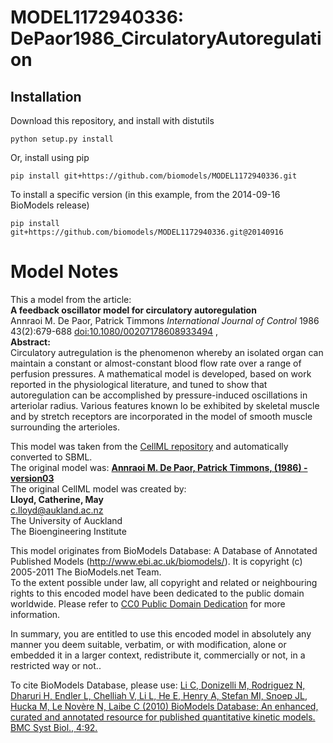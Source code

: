 # MODEL1172940336: DePaor1986_CirculatoryAutoregulation

## Installation

Download this repository, and install with distutils

`python setup.py install`

Or, install using pip

`pip install git+https://github.com/biomodels/MODEL1172940336.git`

To install a specific version (in this example, from the 2014-09-16 BioModels release)

`pip install git+https://github.com/biomodels/MODEL1172940336.git@20140916`


# Model Notes


This a model from the article:  
**A feedback oscillator model for circulatory autoregulation**   
Annraoi M. De Paor, Patrick Timmons _International Journal of Control_ 1986
43(2):679-688
[doi:10.1080/00207178608933494](http://dx.doi.org/10.1080/00207178608933494 )
,  
**Abstract:**   
Circulatory autregulation is the phenomenon whereby an isolated organ can
maintain a constant or almost-constant blood flow rate over a range of
perfusion pressures. A mathematical model is developed, based on work reported
in the physiological literature, and tuned to show that autoregulation can be
accomplished by pressure-induced oscillations in arteriolar radius. Various
features known lo be exhibited by skeletal muscle and by stretch receptors are
incorporated in the model of smooth muscle surrounding the arterioles.

This model was taken from the [CellML
repository](http://www.cellml.org/models) and automatically converted to SBML.  
The original model was: [ **Annraoi M. De Paor, Patrick Timmons, (1986) -
version03** ](http://www.cellml.org/models/depaor_timmons_1986_version03)  
The original CellML model was created by:  
**Lloyd, Catherine, May**   
c.lloyd@aukland.ac.nz  
The University of Auckland  
The Bioengineering Institute  

This model originates from BioModels Database: A Database of Annotated
Published Models (http://www.ebi.ac.uk/biomodels/). It is copyright (c)
2005-2011 The BioModels.net Team.  
To the extent possible under law, all copyright and related or neighbouring
rights to this encoded model have been dedicated to the public domain
worldwide. Please refer to [CC0 Public Domain
Dedication](http://creativecommons.org/publicdomain/zero/1.0/) for more
information.

In summary, you are entitled to use this encoded model in absolutely any
manner you deem suitable, verbatim, or with modification, alone or embedded it
in a larger context, redistribute it, commercially or not, in a restricted way
or not..  
  
To cite BioModels Database, please use: [Li C, Donizelli M, Rodriguez N,
Dharuri H, Endler L, Chelliah V, Li L, He E, Henry A, Stefan MI, Snoep JL,
Hucka M, Le Novère N, Laibe C (2010) BioModels Database: An enhanced, curated
and annotated resource for published quantitative kinetic models. BMC Syst
Biol., 4:92.](http://www.ncbi.nlm.nih.gov/pubmed/20587024)


